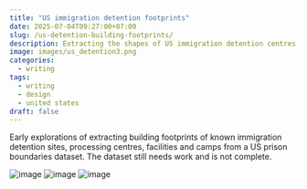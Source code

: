 ```yaml
---
title: "US immigration detention footprints"
date: 2025-07-04T09:27:00+07:00
slug: /us-detention-building-footprints/
description: Extracting the shapes of US immigration detention centres, facilities and camps
image: images/us_detention3.png
categories:
  - writing
tags:
  - writing
  - design
  - united states
draft: false
---
```


Early explorations of extracting building footprints of known immigration detention sites, processing centres, facilities and camps from a US prison boundaries dataset. The dataset still needs work and is not complete.

![image](/images/us_detention1.png)
![image](/images/us_detention2.png)
![image](/images/us_detention_video.gif)
